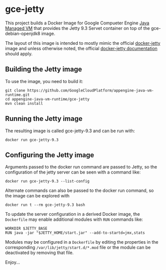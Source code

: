 gce-jetty
=========

This project builds a Docker Image for 
Google Compueter Engine [Java Managed VM](https://cloud.google.com/appengine/docs/managed-vms/)
that provides the Jetty 9.3 Servet container on top of the gce-debian-openjdk8 image.

The layout of this image is intended to mostly mimic the official 
[docker-jetty](https://github.com/appropriate/docker-jetty) image and unless otherwise noted,
the official [docker-jetty documentation](https://github.com/docker-library/docs/tree/master/jetty)
should apply.

## Building the Jetty image
To use the image, you need to build it:
```console
git clone https://github.com/GoogleCloudPlatform/appengine-java-vm-runtime.git
cd appengine-java-vm-runtime/gce-jetty
mvn clean install
```

## Running the Jetty image
The resulting image is called gce-jetty-9.3 and can be run with:
```console
docker run gce-jetty-9.3
```

## Configuring the Jetty image
Arguments passed to the docker run command are passed to Jetty, so the 
configuration of the jetty server can be seen with a command like:
```console
docker run gce-jetty-9.3 --list-config
```

Alternate commands can also be passed to the docker run command, so the
image can be explored with 
```console
docker run t --rm gce-jetty-9.3 bash
```

To update the server configuration in a derived Docker image, the `Dockerfile` may
enable additional modules with `RUN` commands like:
```
WORKDIR $JETTY_BASE
RUN java -jar "$JETTY_HOME/start.jar" --add-to-startd=jmx,stats
```
Modules may be configured in a `Dockerfile` by editing the properties in the corresponding `/var/lib/jetty/start.d/*.mod` file or the module can be deactivated by removing that file.


Enjoy...
